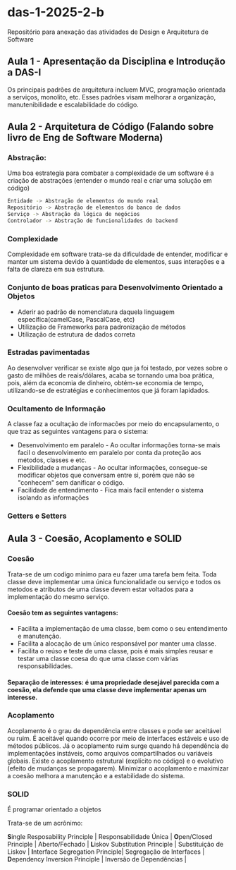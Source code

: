 # das-1-2025-2-b
Repositório para anexação das atividades de Design e Arquitetura de Software

## Aula 1 - Apresentação da Disciplina e Introdução a DAS-I

Os principais padrões de arquitetura incluem MVC, programação orientada a serviços, monolito, etc. Esses padrões visam melhorar a organização, manutenibilidade e escalabilidade do código.


## Aula 2 - Arquitetura de Código (Falando sobre livro de Eng de Software Moderna)

### Abstração:

Uma boa estrategia para combater a complexidade de um software é a criação de abstrações (entender o mundo real e criar uma solução em código)

```bash
Entidade -> Abstração de elementos do mundo real
Repositório -> Abstração de elementos do banco de dados
Serviço -> Abstração da lógica de negócios
Controlador -> Abstração de funcionalidades do backend
```
### Complexidade

Complexidade em software trata-se da dificuldade de entender, modificar e manter um sistema devido à quantidade de elementos, suas interações e a falta de clareza em sua estrutura.

### Conjunto de boas praticas para Desenvolvimento Orientado a Objetos

- Aderir ao padrão de nomenclatura daquela linguagem específica(camelCase, PascalCase, etc)
- Utilização de Frameworks para padronização de métodos
- Utilização de estrutura de dados correta

### Estradas pavimentadas

Ao desenvolver verificar se existe algo que ja foi testado, por vezes sobre o gasto de milhões de reais/dólares, acaba se tornando uma boa prática, pois, além da economia de dinheiro, obtém-se economia de tempo, utilizando-se de estratégias e conhecimentos que já foram lapidados.

### Ocultamento de Informação

A classe faz a ocultação de informacões por meio do encapsulamento, o que traz as seguintes vantagens para o sistema:

- Desenvolvimento em paralelo - Ao ocultar informações torna-se mais facil o desenvolvimento em paralelo por conta da proteção aos metodos, classes e etc.
- Flexibilidade a mudanças - Ao ocultar informações, consegue-se modificar objetos que conversam entre si, porém que não se "conhecem" sem danificar o código.
- Facilidade de entendimento - Fica mais facil entender o sistema isolando as informações

### Getters e Setters

## Aula 3 - Coesão, Acoplamento e SOLID

### Coesão

Trata-se de um codigo minimo para eu fazer uma tarefa bem feita. Toda classe deve implementar uma única funcionalidade ou serviço e todos os metodos e atributos de uma classe devem estar voltados para a implementação do mesmo serviço.

#### Coesão tem as seguintes vantagens:

- Facilita a implementação de uma classe, bem como o seu entendimento e manutenção.
- Facilita a alocação de um único responsável por manter uma classe.
- Facilita o reúso e teste de uma classe, pois é mais simples reusar e testar uma classe coesa do que uma classe com várias responsabilidades.

#### Separação de interesses: é uma propriedade desejável parecida com a coesão, ela defende que uma classe deve implementar apenas um interesse.

### Acoplamento

Acoplamento é o grau de dependência entre classes e pode ser aceitável ou ruim. É aceitável quando ocorre por meio de interfaces estáveis e uso de métodos públicos. Já o acoplamento ruim surge quando há dependência de implementações instáveis, como arquivos compartilhados ou variáveis globais. Existe o acoplamento estrutural (explícito no código) e o evolutivo (efeito de mudanças se propagarem). Minimizar o acoplamento e maximizar a coesão melhora a manutenção e a estabilidade do sistema.

### SOLID

É programar orientado a objetos 

Trata-se de um acrônimo:

**S**ingle Resposability Principle | Responsabilidade Única   |
**O**pen/Closed Principle          | Aberto/Fechado           |
**L**iskov Substitution Principle  | Substituição de Liskov   |
**I**nterface Segregation Principle| Segregação de Interfaces |
**D**ependency Inversion Principle | Inversão de Dependências |
